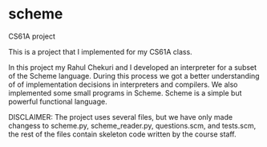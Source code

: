 # scheme
CS61A project

This is a project that I implemented for my CS61A class.

In this project my Rahul Chekuri and I developed an interpreter for a subset of the Scheme language. During this process we got a better understanding of of implementation decisions in interpreters and compilers. We also implemented some small programs in Scheme. Scheme is a simple but powerful functional language.

DISCLAIMER: The project uses several files, but we have only made changess to scheme.py, scheme_reader.py, questions.scm, and tests.scm, the rest of the files contain skeleton code written by the course staff.

